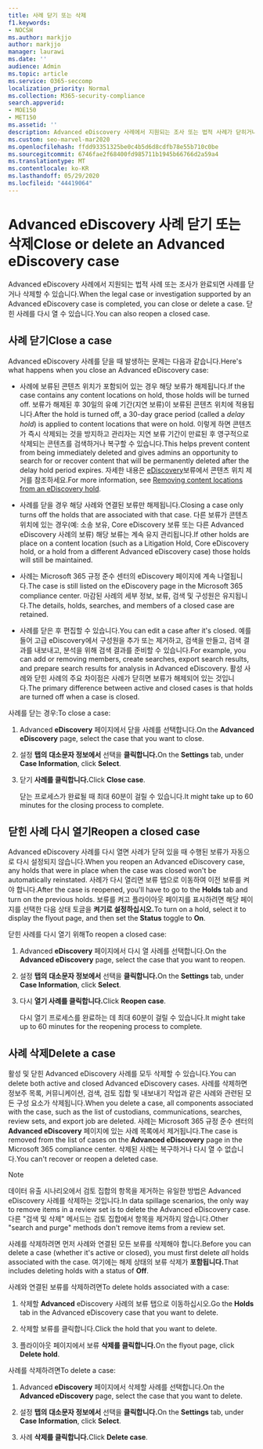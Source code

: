 ```yaml
---
title: 사례 닫기 또는 삭제
f1.keywords:
- NOCSH
ms.author: markjjo
author: markjjo
manager: laurawi
ms.date: ''
audience: Admin
ms.topic: article
ms.service: O365-seccomp
localization_priority: Normal
ms.collection: M365-security-compliance
search.appverid:
- MOE150
- MET150
ms.assetid: ''
description: Advanced eDiscovery 사례에서 지원되는 조사 또는 법적 사례가 닫히거나 삭제될 때 발생하는 일에 대해 자세히 알아보습니다.
ms.custom: seo-marvel-mar2020
ms.openlocfilehash: ffdd93351325be0c4b5d6d8cdfb78e55b710c0be
ms.sourcegitcommit: 6746fae2f68400fd985711b1945b66766d2a59a4
ms.translationtype: MT
ms.contentlocale: ko-KR
ms.lasthandoff: 05/29/2020
ms.locfileid: "44419064"
---
```

# <a name="close-or-delete-an-advanced-ediscovery-case"></a><span data-ttu-id="8323b-103">Advanced eDiscovery 사례 닫기 또는 삭제</span><span class="sxs-lookup"><span data-stu-id="8323b-103">Close or delete an Advanced eDiscovery case</span></span>

<span data-ttu-id="8323b-104">Advanced eDiscovery 사례에서 지원되는 법적 사례 또는 조사가 완료되면 사례를 닫거나 삭제할 수 있습니다.</span><span class="sxs-lookup"><span data-stu-id="8323b-104">When the legal case or investigation supported by an Advanced eDiscovery case is completed, you can close or delete a case.</span></span> <span data-ttu-id="8323b-105">닫힌 사례를 다시 열 수 있습니다.</span><span class="sxs-lookup"><span data-stu-id="8323b-105">You can also reopen a closed case.</span></span>

## <a name="close-a-case"></a><span data-ttu-id="8323b-106">사례 닫기</span><span class="sxs-lookup"><span data-stu-id="8323b-106">Close a case</span></span>

<span data-ttu-id="8323b-107">Advanced eDiscovery 사례를 닫을 때 발생하는 문제는 다음과 같습니다.</span><span class="sxs-lookup"><span data-stu-id="8323b-107">Here's what happens when you close an Advanced eDiscovery case:</span></span>

- <span data-ttu-id="8323b-108">사례에 보류된 콘텐츠 위치가 포함되어 있는 경우 해당 보류가 해제됩니다.</span><span class="sxs-lookup"><span data-stu-id="8323b-108">If the case contains any content locations on hold, those holds will be turned off.</span></span> <span data-ttu-id="8323b-109">보류가 해제된 후 30일의 유예 기간(지연 보류)이 보류된 콘텐츠 위치에 적용됩니다.</span><span class="sxs-lookup"><span data-stu-id="8323b-109">After the hold is turned off, a 30-day grace period (called a *delay hold*) is applied to content locations that were on hold.</span></span> <span data-ttu-id="8323b-110">이렇게 하면 콘텐츠가 즉시 삭제되는 것을 방지하고 관리자는 지연 보류 기간이 만료된 후 영구적으로 삭제되는 콘텐츠를 검색하거나 복구할 수 있습니다.</span><span class="sxs-lookup"><span data-stu-id="8323b-110">This helps prevent content from being immediately deleted and gives admins an opportunity to search for or recover content that will be permanently deleted after the delay hold period expires.</span></span> <span data-ttu-id="8323b-111">자세한 내용은 [eDiscovery](create-ediscovery-holds.md#removing-content-locations-from-an-ediscovery-hold)보류에서 콘텐츠 위치 제거를 참조하세요.</span><span class="sxs-lookup"><span data-stu-id="8323b-111">For more information, see [Removing content locations from an eDiscovery hold](create-ediscovery-holds.md#removing-content-locations-from-an-ediscovery-hold).</span></span>

- <span data-ttu-id="8323b-112">사례를 닫을 경우 해당 사례와 연결된 보류만 해제됩니다.</span><span class="sxs-lookup"><span data-stu-id="8323b-112">Closing a case only turns off the holds that are associated with that case.</span></span> <span data-ttu-id="8323b-113">다른 보류가 콘텐츠 위치에 있는 경우(예: 소송 보유, Core eDiscovery 보류 또는 다른 Advanced eDiscovery 사례의 보류) 해당 보류는 계속 유지 관리됩니다.</span><span class="sxs-lookup"><span data-stu-id="8323b-113">If other holds are place on a content location (such as a Litigation Hold, Core eDiscovery hold, or a hold from a different Advanced eDiscovery case) those holds will still be maintained.</span></span>

- <span data-ttu-id="8323b-114">사례는 Microsoft 365 규정 준수 센터의 eDiscovery 페이지에 계속 나열됩니다.</span><span class="sxs-lookup"><span data-stu-id="8323b-114">The case is still listed on the eDiscovery page in the Microsoft 365 compliance center.</span></span> <span data-ttu-id="8323b-115">마감된 사례의 세부 정보, 보류, 검색 및 구성원은 유지됩니다.</span><span class="sxs-lookup"><span data-stu-id="8323b-115">The details, holds, searches, and members of a closed case are retained.</span></span>

- <span data-ttu-id="8323b-116">사례를 닫은 후 편집할 수 있습니다.</span><span class="sxs-lookup"><span data-stu-id="8323b-116">You can edit a case after it's closed.</span></span> <span data-ttu-id="8323b-117">예를 들어 고급 eDiscovery에서 구성원을 추가 또는 제거하고, 검색을 만들고, 검색 결과를 내보내고, 분석을 위해 검색 결과를 준비할 수 있습니다.</span><span class="sxs-lookup"><span data-stu-id="8323b-117">For example, you can add or removing members, create searches, export search results, and prepare search results for analysis in Advanced eDiscovery.</span></span> <span data-ttu-id="8323b-118">활성 사례와 닫힌 사례의 주요 차이점은 사례가 닫히면 보류가 해제되어 있는 것입니다.</span><span class="sxs-lookup"><span data-stu-id="8323b-118">The primary difference between active and closed cases is that holds are turned off when a case is closed.</span></span>

<span data-ttu-id="8323b-119">사례를 닫는 경우:</span><span class="sxs-lookup"><span data-stu-id="8323b-119">To close a case:</span></span>

1. <span data-ttu-id="8323b-120">Advanced **eDiscovery** 페이지에서 닫을 사례를 선택합니다.</span><span class="sxs-lookup"><span data-stu-id="8323b-120">On the **Advanced eDiscovery** page, select the case that you want to close.</span></span>

2. <span data-ttu-id="8323b-121">설정 **탭의** **대소문자 정보에서** 선택을 **클릭합니다.**</span><span class="sxs-lookup"><span data-stu-id="8323b-121">On the **Settings** tab, under **Case Information**, click **Select**.</span></span>

3. <span data-ttu-id="8323b-122">닫기 **사례를 클릭합니다.**</span><span class="sxs-lookup"><span data-stu-id="8323b-122">Click **Close case**.</span></span>

   <span data-ttu-id="8323b-123">닫는 프로세스가 완료될 때 최대 60분이 걸릴 수 있습니다.</span><span class="sxs-lookup"><span data-stu-id="8323b-123">It might take up to 60 minutes for the closing process to complete.</span></span>

## <a name="reopen-a-closed-case"></a><span data-ttu-id="8323b-124">닫힌 사례 다시 열기</span><span class="sxs-lookup"><span data-stu-id="8323b-124">Reopen a closed case</span></span>

<span data-ttu-id="8323b-125">Advanced eDiscovery 사례를 다시 열면 사례가 닫혀 있을 때 수행된 보류가 자동으로 다시 설정되지 않습니다.</span><span class="sxs-lookup"><span data-stu-id="8323b-125">When you reopen an Advanced eDiscovery case, any holds that were in place when the case was closed won't be automatically reinstated.</span></span> <span data-ttu-id="8323b-126">사례가 다시 열리면 보류 탭으로 이동하여  이전 보류를 켜야 합니다.</span><span class="sxs-lookup"><span data-stu-id="8323b-126">After the case is reopened, you'll have to go to the **Holds** tab and turn on the previous holds.</span></span> <span data-ttu-id="8323b-127">보류를 켜고 플라이아웃 페이지를 표시하려면 해당 페이지를  선택한 다음 상태 토글을 **켜기로 설정하십시오.**</span><span class="sxs-lookup"><span data-stu-id="8323b-127">To turn on a hold, select it to display the flyout page, and then set the **Status** toggle to **On**.</span></span>

<span data-ttu-id="8323b-128">닫힌 사례를 다시 열기 위해</span><span class="sxs-lookup"><span data-stu-id="8323b-128">To reopen a closed case:</span></span>

1. <span data-ttu-id="8323b-129">Advanced **eDiscovery** 페이지에서 다시 열 사례를 선택합니다.</span><span class="sxs-lookup"><span data-stu-id="8323b-129">On the **Advanced eDiscovery** page, select the case that you want to reopen.</span></span>

2. <span data-ttu-id="8323b-130">설정 **탭의** **대소문자 정보에서** 선택을 **클릭합니다.**</span><span class="sxs-lookup"><span data-stu-id="8323b-130">On the **Settings** tab, under **Case Information**, click **Select**.</span></span>

3. <span data-ttu-id="8323b-131">다시 **열기 사례를 클릭합니다.**</span><span class="sxs-lookup"><span data-stu-id="8323b-131">Click **Reopen case**.</span></span>

   <span data-ttu-id="8323b-132">다시 열기 프로세스를 완료하는 데 최대 60분이 걸릴 수 있습니다.</span><span class="sxs-lookup"><span data-stu-id="8323b-132">It might take up to 60 minutes for the reopening process to complete.</span></span>

## <a name="delete-a-case"></a><span data-ttu-id="8323b-133">사례 삭제</span><span class="sxs-lookup"><span data-stu-id="8323b-133">Delete a case</span></span>

<span data-ttu-id="8323b-134">활성 및 닫힌 Advanced eDiscovery 사례를 모두 삭제할 수 있습니다.</span><span class="sxs-lookup"><span data-stu-id="8323b-134">You can delete both active and closed Advanced eDiscovery cases.</span></span> <span data-ttu-id="8323b-135">사례를 삭제하면 정보주 목록, 커뮤니케이션, 검색, 검토 집합 및 내보내기 작업과 같은 사례와 관련된 모든 구성 요소가 삭제됩니다.</span><span class="sxs-lookup"><span data-stu-id="8323b-135">When you delete a case, all components associated with the case, such as the list of custodians, communications, searches, review sets, and export job are deleted.</span></span> <span data-ttu-id="8323b-136">사례는 Microsoft 365 규정 준수 센터의 **Advanced eDiscovery** 페이지에 있는 사례 목록에서 제거됩니다.</span><span class="sxs-lookup"><span data-stu-id="8323b-136">The case is removed from the list of cases on the **Advanced eDiscovery** page in the Microsoft 365 compliance center.</span></span> <span data-ttu-id="8323b-137">삭제된 사례는 복구하거나 다시 열 수 없습니다.</span><span class="sxs-lookup"><span data-stu-id="8323b-137">You can't recover or reopen a deleted case.</span></span>

> [!NOTE]
> <span data-ttu-id="8323b-138">데이터 유출 시나리오에서 검토 집합의 항목을 제거하는 유일한 방법은 Advanced eDiscovery 사례를 삭제하는 것입니다.</span><span class="sxs-lookup"><span data-stu-id="8323b-138">In data spillage scenarios, the only way to remove items in a review set is to delete the Advanced eDiscovery case.</span></span> <span data-ttu-id="8323b-139">다른 "검색 및 삭제" 메서드는 검토 집합에서 항목을 제거하지 않습니다.</span><span class="sxs-lookup"><span data-stu-id="8323b-139">Other "search and purge" methods don't remove items from a review set.</span></span>

<span data-ttu-id="8323b-140">사례를 삭제하려면 먼저 사례와 연결된 모든 보류를  삭제해야 합니다.</span><span class="sxs-lookup"><span data-stu-id="8323b-140">Before you can delete a case (whether it's active or closed), you must first delete *all* holds associated with the case.</span></span> <span data-ttu-id="8323b-141">여기에는 해제 상태의 보류 삭제가 **포함됩니다.**</span><span class="sxs-lookup"><span data-stu-id="8323b-141">That includes deleting holds with a status of **Off**.</span></span>

<span data-ttu-id="8323b-142">사례와 연결된 보류를 삭제하려면</span><span class="sxs-lookup"><span data-stu-id="8323b-142">To delete holds associated with a case:</span></span>

1. <span data-ttu-id="8323b-143">삭제할 **Advanced** eDiscovery 사례의 보류 탭으로 이동하십시오.</span><span class="sxs-lookup"><span data-stu-id="8323b-143">Go the **Holds** tab in the Advanced eDiscovery case that you want to delete.</span></span>

2. <span data-ttu-id="8323b-144">삭제할 보류를 클릭합니다.</span><span class="sxs-lookup"><span data-stu-id="8323b-144">Click the hold that you want to delete.</span></span>

3. <span data-ttu-id="8323b-145">플라이아웃 페이지에서 보류 **삭제를 클릭합니다.**</span><span class="sxs-lookup"><span data-stu-id="8323b-145">On the flyout page, click **Delete hold**.</span></span>

<span data-ttu-id="8323b-146">사례를 삭제하려면</span><span class="sxs-lookup"><span data-stu-id="8323b-146">To delete a case:</span></span>

1. <span data-ttu-id="8323b-147">Advanced **eDiscovery** 페이지에서 삭제할 사례를 선택합니다.</span><span class="sxs-lookup"><span data-stu-id="8323b-147">On the **Advanced eDiscovery** page, select the case that you want to delete.</span></span>

2. <span data-ttu-id="8323b-148">설정 **탭의** **대소문자 정보에서** 선택을 **클릭합니다.**</span><span class="sxs-lookup"><span data-stu-id="8323b-148">On the **Settings** tab, under **Case Information**, click **Select**.</span></span>

3. <span data-ttu-id="8323b-149">사례 **삭제를 클릭합니다.**</span><span class="sxs-lookup"><span data-stu-id="8323b-149">Click **Delete case**.</span></span>
